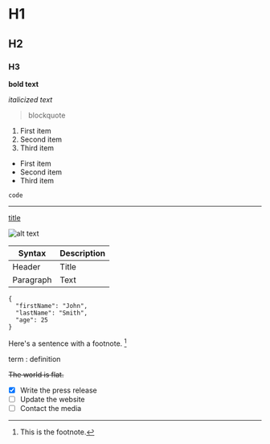 
# H1
## H2
### H3


**bold text**


*italicized text*


> blockquote


1. First item
2. Second item
3. Third item


- First item
- Second item
- Third item


`code`


---


[title](https://www.example.com)


![alt text](image.jpg)


| Syntax | Description |
| ----------- | ----------- |
| Header | Title |
| Paragraph | Text |


```
{
  "firstName": "John",
  "lastName": "Smith",
  "age": 25
}
```


Here's a sentence with a footnote. [^1]

[^1]: This is the footnote.



term
: definition


~~The world is flat.~~


- [x] Write the press release
- [ ] Update the website
- [ ] Contact the media
